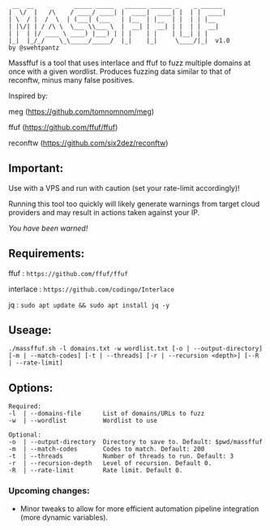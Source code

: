 ```
 __  __           _____ _____   ______ ______ _    _ ______ 
|  \/  |   /\    / ____/ ____| |  ____|  ____| |  | |  ____|
| \  / |  /  \  | (___| (___   | |__  | |__  | |  | | |__   
| |\/| | / /\ \  \___ \\___ \  |  __| |  __| | |  | |  __|  
| |  | |/ ____ \ ____) |___) | | |    | |    | |__| | |     
|_|  |_/_/    \_\_____/_____/  |_|    |_|     \____/|_|  v1.0
by @swehtpantz
```

Massffuf is a tool that uses interlace and ffuf to fuzz multiple domains at once with a given wordlist. Produces fuzzing data similar to that of reconftw, minus many false positives.

Inspired by:

meg (https://github.com/tomnomnom/meg)

ffuf (https://github.com/ffuf/ffuf)

reconftw (https://github.com/six2dez/reconftw)

## Important:

Use with a VPS and run with caution (set your rate-limit accordingly)! 

Running this tool too quickly will likely generate warnings from target cloud providers and may result in actions taken against your IP.

*You have been warned!*

## Requirements:
ffuf : `https://github.com/ffuf/ffuf`

interlace : `https://github.com/codingo/Interlace`

jq : `sudo apt update && sudo apt install jq -y`

## Useage:

`./massffuf.sh -l domains.txt -w wordlist.txt [-o | --output-directory] [-m | --match-codes] [-t | --threads] [-r | --recursion <depth>] [--R | --rate-limit]`

## Options:

```
Required:
-l  | --domains-file      List of domains/URLs to fuzz
-w  | --wordlist          Wordlist to use

Optional:
-o  | --output-directory  Directory to save to. Default: $pwd/massffuf
-m  | --match-codes       Codes to match. Default: 200
-t  | --threads           Number of threads to run. Default: 3
-r  | --recursion-depth   Level of recursion. Default 0.
-R  | --rate-limit        Rate limit. Default 0.
```

### Upcoming changes:
-  Minor tweaks to allow for more efficient automation pipeline integration (more dynamic variables).
